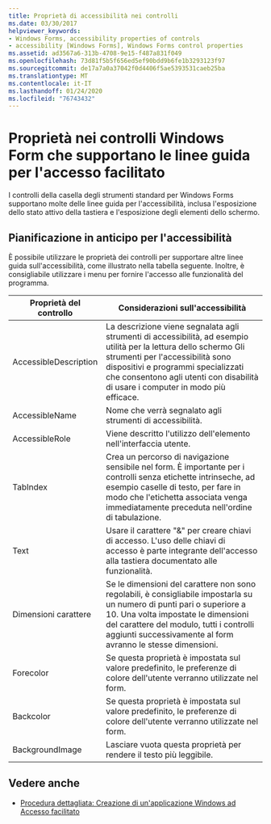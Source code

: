 ```yaml
---
title: Proprietà di accessibilità nei controlli
ms.date: 03/30/2017
helpviewer_keywords:
- Windows Forms, accessibility properties of controls
- accessibility [Windows Forms], Windows Forms control properties
ms.assetid: ad3567a6-313b-4708-9e15-f487a831f049
ms.openlocfilehash: 73d81f5b5f656ed5ef90bdd9b6fe1b3293123f97
ms.sourcegitcommit: de17a7a0a37042f0d4406f5ae5393531caeb25ba
ms.translationtype: MT
ms.contentlocale: it-IT
ms.lasthandoff: 01/24/2020
ms.locfileid: "76743432"
---
```

# <a name="properties-on-windows-forms-controls-that-support-accessibility-guidelines"></a>Proprietà nei controlli Windows Form che supportano le linee guida per l'accesso facilitato
I controlli della casella degli strumenti standard per Windows Forms supportano molte delle linee guida per l'accessibilità, inclusa l'esposizione dello stato attivo della tastiera e l'esposizione degli elementi dello schermo.  
  
## <a name="planning-ahead-for-accessibility"></a>Pianificazione in anticipo per l'accessibilità  
 È possibile utilizzare le proprietà dei controlli per supportare altre linee guida sull'accessibilità, come illustrato nella tabella seguente. Inoltre, è consigliabile utilizzare i menu per fornire l'accesso alle funzionalità del programma.  
  
|Proprietà del controllo|Considerazioni sull'accessibilità|  
|----------------------|--------------------------------------|  
|AccessibleDescription|La descrizione viene segnalata agli strumenti di accessibilità, ad esempio utilità per la lettura dello schermo Gli strumenti per l'accessibilità sono dispositivi e programmi specializzati che consentono agli utenti con disabilità di usare i computer in modo più efficace.|  
|AccessibleName|Nome che verrà segnalato agli strumenti di accessibilità.|  
|AccessibleRole|Viene descritto l'utilizzo dell'elemento nell'interfaccia utente.|  
|TabIndex|Crea un percorso di navigazione sensibile nel form. È importante per i controlli senza etichette intrinseche, ad esempio caselle di testo, per fare in modo che l'etichetta associata venga immediatamente preceduta nell'ordine di tabulazione.|  
|Text|Usare il carattere "&" per creare chiavi di accesso. L'uso delle chiavi di accesso è parte integrante dell'accesso alla tastiera documentato alle funzionalità.|  
|Dimensioni carattere|Se le dimensioni del carattere non sono regolabili, è consigliabile impostarla su un numero di punti pari o superiore a 10. Una volta impostate le dimensioni del carattere del modulo, tutti i controlli aggiunti successivamente al form avranno le stesse dimensioni.|  
|Forecolor|Se questa proprietà è impostata sul valore predefinito, le preferenze di colore dell'utente verranno utilizzate nel form.|  
|Backcolor|Se questa proprietà è impostata sul valore predefinito, le preferenze di colore dell'utente verranno utilizzate nel form.|  
|BackgroundImage|Lasciare vuota questa proprietà per rendere il testo più leggibile.|  
  
## <a name="see-also"></a>Vedere anche

- [Procedura dettagliata: Creazione di un'applicazione Windows ad Accesso facilitato](walkthrough-creating-an-accessible-windows-based-application.md)
